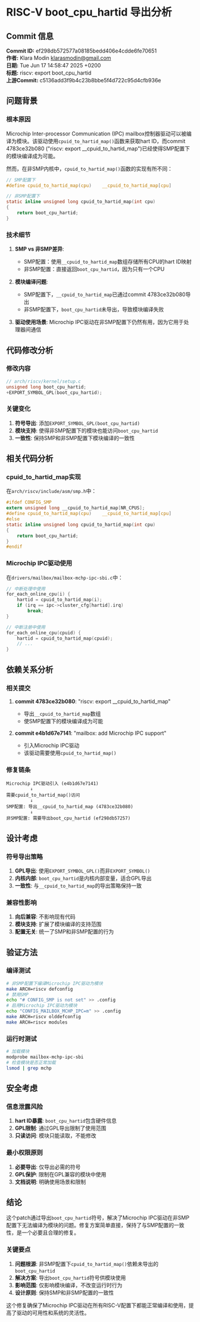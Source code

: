 # RISC-V boot_cpu_hartid 导出分析

## Commit 信息

**Commit ID:** ef298db572577a08185bedd406e4cdde6fe70651  
**作者:** Klara Modin <klarasmodin@gmail.com>  
**日期:** Tue Jun 17 14:58:47 2025 +0200  
**标题:** riscv: export boot_cpu_hartid  
**上游Commit:** c5136add3f9b4c23b8bbe5f4d722c95d4cfb936e  

## 问题背景

### 根本原因

Microchip Inter-processor Communication (IPC) mailbox控制器驱动可以被编译为模块。该驱动使用`cpuid_to_hartid_map()`函数来获取hart ID，而commit 4783ce32b080 ("riscv: export __cpuid_to_hartid_map")已经使得SMP配置下的模块编译成为可能。

然而，在非SMP内核中，`cpuid_to_hartid_map()`函数的实现有所不同：

```c
// SMP配置下
#define cpuid_to_hartid_map(cpu)    __cpuid_to_hartid_map[cpu]

// 非SMP配置下
static inline unsigned long cpuid_to_hartid_map(int cpu)
{
    return boot_cpu_hartid;
}
```

### 技术细节

1. **SMP vs 非SMP差异**: 
   - SMP配置：使用`__cpuid_to_hartid_map`数组存储所有CPU的hart ID映射
   - 非SMP配置：直接返回`boot_cpu_hartid`，因为只有一个CPU

2. **模块编译问题**: 
   - SMP配置下，`__cpuid_to_hartid_map`已通过commit 4783ce32b080导出
   - 非SMP配置下，`boot_cpu_hartid`未导出，导致模块编译失败

3. **驱动使用场景**: Microchip IPC驱动在非SMP配置下仍然有用，因为它用于处理器间通信

## 代码修改分析

### 修改内容

```c
// arch/riscv/kernel/setup.c
unsigned long boot_cpu_hartid;
+EXPORT_SYMBOL_GPL(boot_cpu_hartid);
```

### 关键变化

1. **符号导出**: 添加`EXPORT_SYMBOL_GPL(boot_cpu_hartid)`
2. **模块支持**: 使得非SMP配置下的模块也能访问`boot_cpu_hartid`
3. **一致性**: 保持SMP和非SMP配置下模块编译的一致性

## 相关代码分析

### cpuid_to_hartid_map实现

在`arch/riscv/include/asm/smp.h`中：

```c
#ifdef CONFIG_SMP
extern unsigned long __cpuid_to_hartid_map[NR_CPUS];
#define cpuid_to_hartid_map(cpu)    __cpuid_to_hartid_map[cpu]
#else
static inline unsigned long cpuid_to_hartid_map(int cpu)
{
    return boot_cpu_hartid;
}
#endif
```

### Microchip IPC驱动使用

在`drivers/mailbox/mailbox-mchp-ipc-sbi.c`中：

```c
// 中断处理中使用
for_each_online_cpu(i) {
    hartid = cpuid_to_hartid_map(i);
    if (irq == ipc->cluster_cfg[hartid].irq)
        break;
}

// 中断注册中使用
for_each_online_cpu(cpuid) {
    hartid = cpuid_to_hartid_map(cpuid);
    // ...
}
```

## 依赖关系分析

### 相关提交

1. **commit 4783ce32b080**: "riscv: export __cpuid_to_hartid_map"
   - 导出`__cpuid_to_hartid_map`数组
   - 使SMP配置下的模块编译成为可能

2. **commit e4b1d67e7141**: "mailbox: add Microchip IPC support"
   - 引入Microchip IPC驱动
   - 该驱动需要使用`cpuid_to_hartid_map()`

### 修复链条

```
Microchip IPC驱动引入 (e4b1d67e7141)
         ↓
需要cpuid_to_hartid_map()访问
         ↓
SMP配置: 导出__cpuid_to_hartid_map (4783ce32b080)
         ↓
非SMP配置: 需要导出boot_cpu_hartid (ef298db57257)
```

## 设计考虑

### 符号导出策略

1. **GPL导出**: 使用`EXPORT_SYMBOL_GPL()`而非`EXPORT_SYMBOL()`
2. **内核内部**: `boot_cpu_hartid`是内核内部变量，适合GPL导出
3. **一致性**: 与`__cpuid_to_hartid_map`的导出策略保持一致

### 兼容性影响

1. **向后兼容**: 不影响现有代码
2. **模块支持**: 扩展了模块编译的支持范围
3. **配置无关**: 统一了SMP和非SMP配置的行为

## 验证方法

### 编译测试

```bash
# 非SMP配置下编译Microchip IPC驱动为模块
make ARCH=riscv defconfig
# 禁用SMP
echo "# CONFIG_SMP is not set" >> .config
# 启用Microchip IPC驱动为模块
echo "CONFIG_MAILBOX_MCHP_IPC=m" >> .config
make ARCH=riscv olddefconfig
make ARCH=riscv modules
```

### 运行时测试

```bash
# 加载模块
modprobe mailbox-mchp-ipc-sbi
# 检查模块是否正常加载
lsmod | grep mchp
```

## 安全考虑

### 信息泄露风险

1. **hart ID暴露**: `boot_cpu_hartid`包含硬件信息
2. **GPL限制**: 通过GPL导出限制了使用范围
3. **只读访问**: 模块只能读取，不能修改

### 最小权限原则

1. **必要导出**: 仅导出必需的符号
2. **GPL保护**: 限制在GPL兼容的模块中使用
3. **文档说明**: 明确使用场景和限制

## 结论

这个patch通过导出`boot_cpu_hartid`符号，解决了Microchip IPC驱动在非SMP配置下无法编译为模块的问题。修复方案简单直接，保持了与SMP配置的一致性，是一个必要且合理的修复。

### 关键要点

1. **问题根源**: 非SMP配置下`cpuid_to_hartid_map()`依赖未导出的`boot_cpu_hartid`
2. **解决方案**: 导出`boot_cpu_hartid`符号供模块使用
3. **影响范围**: 仅影响模块编译，不改变运行时行为
4. **设计原则**: 保持SMP和非SMP配置的一致性

这个修复确保了Microchip IPC驱动在所有RISC-V配置下都能正常编译和使用，提高了驱动的可用性和系统的灵活性。